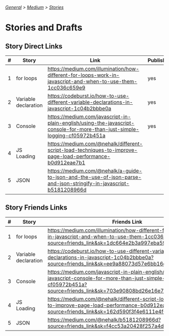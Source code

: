 _[General](../README.md) > [Medium](./main.md) > [Stories](./Stories.md)_

# **Stories and Drafts**

## **Story Direct Links**

| #   | Story                | Link                                                                                                                       | Published |
| --- | -------------------- | -------------------------------------------------------------------------------------------------------------------------- | --------- |
| 1   | for loops            | https://medium.com/illumination/how-different-for-loops-work-in-javascript-and-when-to-use-them-1cc036c659e9               | yes       |
| 2   | Variable declaration | https://codeburst.io/how-to-use-different-variable-declarations-in-javascript-1c04b2bbbe0a                                 | yes       |
| 3   | Console              | https://medium.com/javascript-in-plain-english/using-the-javascript-console-for-more-than-just-simple-logging-cf05972b451a | yes       |
| 4   | JS Loading           | https://medium.com/@nehalk/different-script-load-techniques-to-improve-page-load-performance-b0d912eae7b1                  |           |
| 5   | JSON                 | https://medium.com/@nehalk/a-guide-to-json-and-the-use-of-json-parse-and-json-stringify-in-javascript-b5181208966d         |           |

## **Story Friends Links**

| #   | Story                | Friends Link                                                                                                                                                                       | Published |
| --- | -------------------- | ---------------------------------------------------------------------------------------------------------------------------------------------------------------------------------- | --------- |
| 1   | for loops            | https://medium.com/illumination/how-different-for-loops-work-in-javascript-and-when-to-use-them-1cc036c659e9?source=friends_link&sk=1dc664e2b3a997eba591f9436cc14891               | yes       |
| 2   | Variable declaration | https://codeburst.io/how-to-use-different-variable-declarations-in-javascript-1c04b2bbbe0a?source=friends_link&sk=ee9a88073d57e6bb16ea2c1c0c603d53                                 | yes       |
| 3   | Console              | https://medium.com/javascript-in-plain-english/using-the-javascript-console-for-more-than-just-simple-logging-cf05972b451a?source=friends_link&sk=703e90808bd26e16e79f5b87a8b30e81 | yes       |
| 4   | JS Loading           | https://medium.com/@nehalk/different-script-load-techniques-to-improve-page-load-performance-b0d912eae7b1?source=friends_link&sk=162d590f3f4e6111e4f0cd16a1c536f2                  |           |
| 5   | JSON                 | https://medium.com/@nehalk/b5181208966d?source=friends_link&sk=f4cc53a20428f257a4d3991b6b2b8303                                                                                    |           |
